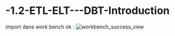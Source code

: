 # -1.2-ETL-ELT---DBT-Introduction

import dans work bench ok : 
![workbench_success_view](https://github.com/user-attachments/assets/941bb0e7-d7cf-4a35-badd-dfec5fc3462d)
